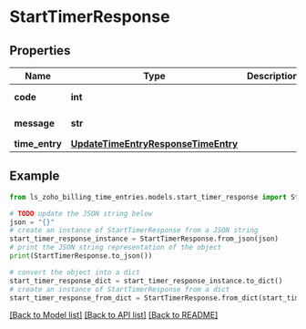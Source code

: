 # StartTimerResponse


## Properties

Name | Type | Description | Notes
------------ | ------------- | ------------- | -------------
**code** | **int** |  | [optional] [readonly] 
**message** | **str** |  | [optional] [readonly] 
**time_entry** | [**UpdateTimeEntryResponseTimeEntry**](UpdateTimeEntryResponseTimeEntry.md) |  | [optional] 

## Example

```python
from ls_zoho_billing_time_entries.models.start_timer_response import StartTimerResponse

# TODO update the JSON string below
json = "{}"
# create an instance of StartTimerResponse from a JSON string
start_timer_response_instance = StartTimerResponse.from_json(json)
# print the JSON string representation of the object
print(StartTimerResponse.to_json())

# convert the object into a dict
start_timer_response_dict = start_timer_response_instance.to_dict()
# create an instance of StartTimerResponse from a dict
start_timer_response_from_dict = StartTimerResponse.from_dict(start_timer_response_dict)
```
[[Back to Model list]](../README.md#documentation-for-models) [[Back to API list]](../README.md#documentation-for-api-endpoints) [[Back to README]](../README.md)


